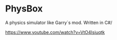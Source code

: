 # PhysBox
A physics simulator like Garry`s mod. Written in C#/

https://www.youtube.com/watch?v=VtO4Isiuqtk
